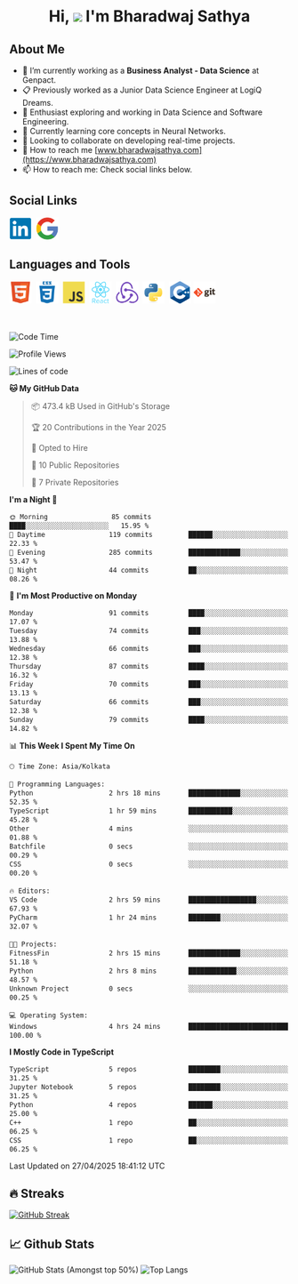<h1 align="center"> Hi, <img src="https://media.giphy.com/media/hvRJCLFzcasrR4ia7z/giphy.gif" width="30px"/> I'm Bharadwaj Sathya</h1>

## About Me

- 💼 I’m currently working as a <strong>Business Analyst - Data Science</strong> at Genpact.
- 📋 Previously worked as a Junior Data Science Engineer at LogiQ Dreams.
- 🧭 Enthusiast exploring and working in Data Science and Software Engineering.
- 🌱 Currently learning core concepts in Neural Networks.
- 💞️ Looking to collaborate on developing real-time projects.
- 👀 How to reach me [www.bharadwajsathya.com](https://www.bharadwajsathya.com)
- 📫 How to reach me: Check social links below.

## Social Links

<div>
  <img src="https://github.com/devicons/devicon/blob/master/icons/linkedin/linkedin-original.svg" title="Linked In" alt="Linked In" width="40" height="40" />&nbsp;
  <img src="https://github.com/devicons/devicon/blob/master/icons/google/google-original.svg" title="Gmail" alt="Gmail" width="40" height="40" />&nbsp;
</div>

## Languages and Tools

<div>
  <img src="https://github.com/devicons/devicon/blob/master/icons/html5/html5-original.svg" title="HTML5" alt="HTML" width="40" height="40" />&nbsp;
  <img src="https://github.com/devicons/devicon/blob/master/icons/css3/css3-plain-wordmark.svg" title="CSS3" alt="CSS" width="40" height="40" />&nbsp;
  <img src="https://github.com/devicons/devicon/blob/master/icons/javascript/javascript-original.svg" title="JavaScript" alt="JavaScript" width="40" height="40" />&nbsp;
  <img src="https://github.com/devicons/devicon/blob/master/icons/react/react-original-wordmark.svg" title="React" alt="React" width="40" height="40" />&nbsp;
  <img src="https://github.com/devicons/devicon/blob/master/icons/redux/redux-original.svg" title="Redux" alt="Redux" width="40" height="40" />&nbsp;
  <img src="https://github.com/devicons/devicon/blob/master/icons/python/python-original.svg" title="Python" alt="Python" width="40" height="40" />&nbsp;
  <img src="https://github.com/devicons/devicon/blob/master/icons/cplusplus/cplusplus-original.svg" title="C++" alt="C++" width="40" height="40" />
  <img src="https://github.com/devicons/devicon/blob/master/icons/git/git-original-wordmark.svg" title="Git" alt="Git" width="40" height="40" />
</div>
<br></br>

<!--START_SECTION:waka-->
![Code Time](http://img.shields.io/badge/Code%20Time-703%20hrs%2034%20mins-blue)

![Profile Views](http://img.shields.io/badge/Profile%20Views-13-blue)

![Lines of code](https://img.shields.io/badge/From%20Hello%20World%20I%27ve%20Written-4.7%20million%20lines%20of%20code-blue)

**🐱 My GitHub Data** 

> 📦 473.4 kB Used in GitHub's Storage 
 > 
> 🏆 20 Contributions in the Year 2025
 > 
> 💼 Opted to Hire
 > 
> 📜 10 Public Repositories 
 > 
> 🔑 7 Private Repositories 
 > 
**I'm a Night 🦉** 

```text
🌞 Morning                85 commits          ████░░░░░░░░░░░░░░░░░░░░░   15.95 % 
🌆 Daytime                119 commits         ██████░░░░░░░░░░░░░░░░░░░   22.33 % 
🌃 Evening                285 commits         █████████████░░░░░░░░░░░░   53.47 % 
🌙 Night                  44 commits          ██░░░░░░░░░░░░░░░░░░░░░░░   08.26 % 
```
📅 **I'm Most Productive on Monday** 

```text
Monday                   91 commits          ████░░░░░░░░░░░░░░░░░░░░░   17.07 % 
Tuesday                  74 commits          ███░░░░░░░░░░░░░░░░░░░░░░   13.88 % 
Wednesday                66 commits          ███░░░░░░░░░░░░░░░░░░░░░░   12.38 % 
Thursday                 87 commits          ████░░░░░░░░░░░░░░░░░░░░░   16.32 % 
Friday                   70 commits          ███░░░░░░░░░░░░░░░░░░░░░░   13.13 % 
Saturday                 66 commits          ███░░░░░░░░░░░░░░░░░░░░░░   12.38 % 
Sunday                   79 commits          ████░░░░░░░░░░░░░░░░░░░░░   14.82 % 
```


📊 **This Week I Spent My Time On** 

```text
🕑︎ Time Zone: Asia/Kolkata

💬 Programming Languages: 
Python                   2 hrs 18 mins       █████████████░░░░░░░░░░░░   52.35 % 
TypeScript               1 hr 59 mins        ███████████░░░░░░░░░░░░░░   45.28 % 
Other                    4 mins              ░░░░░░░░░░░░░░░░░░░░░░░░░   01.88 % 
Batchfile                0 secs              ░░░░░░░░░░░░░░░░░░░░░░░░░   00.29 % 
CSS                      0 secs              ░░░░░░░░░░░░░░░░░░░░░░░░░   00.20 % 

🔥 Editors: 
VS Code                  2 hrs 59 mins       █████████████████░░░░░░░░   67.93 % 
PyCharm                  1 hr 24 mins        ████████░░░░░░░░░░░░░░░░░   32.07 % 

🐱‍💻 Projects: 
FitnessFin               2 hrs 15 mins       █████████████░░░░░░░░░░░░   51.18 % 
Python                   2 hrs 8 mins        ████████████░░░░░░░░░░░░░   48.57 % 
Unknown Project          0 secs              ░░░░░░░░░░░░░░░░░░░░░░░░░   00.25 % 

💻 Operating System: 
Windows                  4 hrs 24 mins       █████████████████████████   100.00 % 
```

**I Mostly Code in TypeScript** 

```text
TypeScript               5 repos             ████████░░░░░░░░░░░░░░░░░   31.25 % 
Jupyter Notebook         5 repos             ████████░░░░░░░░░░░░░░░░░   31.25 % 
Python                   4 repos             ██████░░░░░░░░░░░░░░░░░░░   25.00 % 
C++                      1 repo              ██░░░░░░░░░░░░░░░░░░░░░░░   06.25 % 
CSS                      1 repo              ██░░░░░░░░░░░░░░░░░░░░░░░   06.25 % 
```




 Last Updated on 27/04/2025 18:41:12 UTC
<!--END_SECTION:waka-->

## 🔥 Streaks

[![GitHub Streak](https://streak-stats.demolab.com?user=Bharadwaj-Sathya)](https://git.io/streak-stats)

## 📈 Github Stats 

![GitHub Stats (Amongst top 50%)](https://github-readme-stats.vercel.app/api?username=Bharadwaj-Sathya&show_icons=true&hide=issues,prs&theme=radical)
![Top Langs](https://github-readme-stats.vercel.app/api/top-langs/?username=Bharadwaj-Sathya&layout=compact&langs_count=4&theme=radical)
